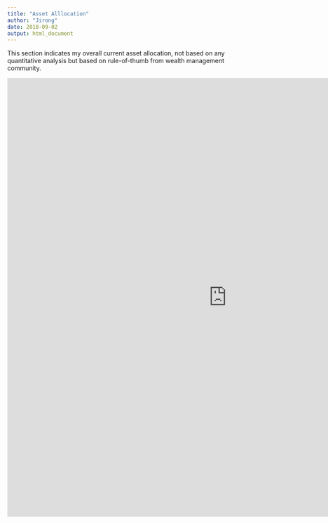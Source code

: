```yaml
---
title: "Asset Alllocation"
author: "Jirong"
date: 2018-09-02
output: html_document
---
```


This section indicates my overall current asset allocation, not based on any quantitative analysis but based on rule-of-thumb from wealth management community.

<iframe src="https://docs.google.com/spreadsheets/d/e/2PACX-1vQtSJfzakpUWRkryIoXaqJm7szd-g6R1SHr-aAXAlHNOFEDXYGhCBNC9UeYEYv8cYf8krgsS6LPpED9/pubchart?oid=963907902&amp;format=interactive" width="1000" height="1000" frameborder="0" marginheight="0" marginwidth="0">Loading...</iframe>


